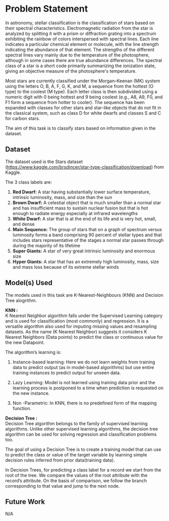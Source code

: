 # Problem Statement 
In astronomy, stellar classification is the classification of stars based on their spectral characteristics. Electromagnetic radiation from the star is analyzed by splitting it with a prism or diffraction grating into a spectrum exhibiting the rainbow of colors interspersed with spectral lines. Each line indicates a particular chemical element or molecule, with the line strength indicating the abundance of that element. The strengths of the different spectral lines vary mainly due to the temperature of the photosphere, although in some cases there are true abundance differences. The spectral class of a star is a short code primarily summarizing the ionization state, giving an objective measure of the photosphere's temperature.

Most stars are currently classified under the Morgan–Keenan (MK) system using the letters O, B, A, F, G, K, and M, a sequence from the hottest (O type) to the coolest (M type). Each letter class is then subdivided using a numeric digit with 0 being hottest and 9 being coolest (e.g., A8, A9, F0, and F1 form a sequence from hotter to cooler). The sequence has been expanded with classes for other stars and star-like objects that do not fit in the classical system, such as class D for white dwarfs and classes S and C for carbon stars.

The aim of this task is to classify stars based on information given in the dataset.

## Dataset

The dataset used is the Stars dataset (https://www.kaggle.com/brsdincer/star-type-classification/download) from Kaggle. 

The 3 class labels are:

1. **Red Dwarf:** A star having substantially lower surface temperature, intrinsic luminosity, mass, and size than the sun
2. **Brown Dwarf:** A celestial object that is much smaller than a normal star and has insufficient mass to sustain nuclear fusion but that is hot enough to radiate energy especially at infrared wavelengths
3. **White Dwarf:** A star that is at the end of its life and is very hot, small, and dense
4. **Main Sequence:** The group of stars that on a graph of spectrum versus luminosity forms a band comprising 90 percent of stellar types and that includes stars representative of the stages a normal star passes through during the majority of its lifetime
5. **Super Giants:** A star of very great intrinsic luminosity and enormous size
6. **Hyper Giants:** A star that has an extremely high luminosity, mass, size and mass loss because of its extreme stellar winds


## Model(s) Used

The models used in this task are K-Nearest-Neighbours (KNN) and Decision Tree alogrithm.

**KNN :**
<br>
K Nearest Neighbor algorithm falls under the Supervised Learning category and is used for classification (most commonly) and regression. It is a versatile algorithm also used for imputing missing values and resampling datasets. As the name (K Nearest Neighbor) suggests it considers K Nearest Neighbors (Data points) to predict the class or continuous value for the new Datapoint.

The algorithm’s learning is:

1. Instance-based learning: Here we do not learn weights from training data to predict output (as in model-based algorithms) but use entire training instances to predict output for unseen data.

2. Lazy Learning: Model is not learned using training data prior and the learning process is postponed to a time when prediction is requested on the new instance.

3. Non -Parametric: In KNN, there is no predefined form of the mapping function.

**Decision Tree :**
<br>
Decision Tree algorithm belongs to the family of supervised learning algorithms. Unlike other supervised learning algorithms, the decision tree algorithm can be used for solving regression and classification problems too.

The goal of using a Decision Tree is to create a training model that can use to predict the class or value of the target variable by learning simple decision rules inferred from prior data(training data).

In Decision Trees, for predicting a class label for a record we start from the root of the tree. We compare the values of the root attribute with the record’s attribute. On the basis of comparison, we follow the branch corresponding to that value and jump to the next node.

## Future Work
N/A


